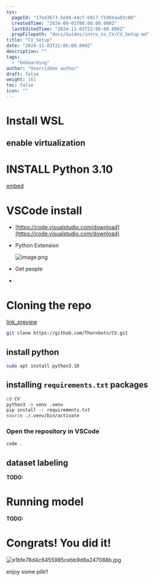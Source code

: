 ```yaml
---
sys:
  pageId: "17ed3673-5e94-44cf-b817-f54bbaa03c06"
  createdTime: "2024-09-01T00:08:00.000Z"
  lastEditedTime: "2024-11-03T22:06:00.000Z"
  propFilepath: "docs/Guides/intro_to_CV/CV_Setup.md"
title: "CV_Setup"
date: "2024-11-03T22:06:00.000Z"
description: ""
tags:
  - "Onboarding"
author: "Overridden author"
draft: false
weight: 161
toc: false
icon: ""
---
```


# Install WSL

## enable virtualization

# INSTALL Python 3.10

[embed](https://www.rose-hulman.edu/class/csse/csse132/2425a/labs/prelab1-wsl2.html)

# VSCode install

- [https://code.visualstudio.com/download](https://code.visualstudio.com/download)
- Python Extension

	![image.png](https://prod-files-secure.s3.us-west-2.amazonaws.com/d518164a-d88e-44d1-a4ee-3adb3bd8bce0/d82b6650-a5e4-4d3c-b8c9-93d817dae00e/image.png?X-Amz-Algorithm=AWS4-HMAC-SHA256&X-Amz-Content-Sha256=UNSIGNED-PAYLOAD&X-Amz-Credential=ASIAZI2LB466ZMWCMKOH%2F20250623%2Fus-west-2%2Fs3%2Faws4_request&X-Amz-Date=20250623T170912Z&X-Amz-Expires=3600&X-Amz-Security-Token=IQoJb3JpZ2luX2VjECEaCXVzLXdlc3QtMiJHMEUCIBqeCg%2BaqJTf1staWyguuAvx8beOLq7QxRb1px6OD5P3AiEAmPa67DUw6gac2HoM7NMZ%2Ba0ykwfCSd60%2BLQbW9LvP2Yq%2FwMIGhAAGgw2Mzc0MjMxODM4MDUiDEUnbKkjVZ1gvysKwCrcA%2B6Zx71rOn7xzyRVBcgBVCVTfmE7rQv%2BrVVe7pduXyPOU29iexl8Cjby0XfYLUkq4Nre4jSjb4CsVX4UwCkCKxN773jqJEpwW7T5CADAkQ37pB2ofts84dyDAjG0jElmJyMgKbxIWngmIA8DFsOvtM%2Bsx3s4P5Z13QUC%2F87K8SjBvjxUlsn4FbTN8A4V3bS34Eo9ggeKIb8dkIKTmXRaDlj2vzSOxF%2FKCfWxSp%2FlHtMYHjhHPt81SewBheUK%2FYdVsPv38y1msxA3tmj5hcFmVaIjZmou5JBaIgbAsZTb9EqYEri%2BT%2BllUvZryJyBXM0PEDmA%2FIkvgaApV3IVD%2FIh8%2FW98PpU6%2F0tNDovElRGnpxERmzv%2F0RAw%2Fo3iuYRZwT6Z2miUPv2u%2B%2BqXQsiJixNDAXjHlUCHnYKDZNvas%2BxnBWuiiO%2By%2FMpVFRHhS40Wr2Ix0CRHpF%2F3Z8zi%2BxFRf0nbzOIjQldc4ogIJkH3qKAofbL92oYgcEp1vdkyBe58YlRYR4zHsyPczr1wHdvjeUSYGSYvXqv0mqUKQ8aNU2xYXeZJcYk2L%2B3P8Ug0vHm91Tdwgp%2BXsKZL6ncmmMaEI0jF2O3SSXh%2FrfQhMv7bUKdb1jgOld5H%2FwDCYaooGe5MIaI5sIGOqUBHolHITrgBs1KZskDfo0qSCsZkGTxN2BLDnGn46uE9fJL8WZVhjdwxD7Q6ilVX7i%2BaK%2FDMCQ401rTjeJ8skZKuKW%2FaMkmJJVV76h8u57FVxidXuM1FbmR6R3Riaa1heBUg%2F%2BIbqUz2Sb6eF1l12bQfUILh2M4uCQ2qLks5OupP2tuGKgf40n%2FPeNOMNXA8mwkgJG2bRKGbFoVbHngsI3Sz03cY14X&X-Amz-Signature=78f7d15a89bc0c4aeebdbceb1a36c5375883af806d59862d9f789e430341f415&X-Amz-SignedHeaders=host&x-amz-checksum-mode=ENABLED&x-id=GetObject)
- Get people
- 

# Cloning the repo

[link_preview](https://github.com/Thornbots/CV/)

```bash
git clone https://github.com/Thornbots/CV.git
```

## install python

```bash
sudo apt install python3.10
```

## installing `requirements.txt` packages

```bash
cd CV
python3 -m venv .venv
pip install -r requirements.txt
source ./.venv/bin/activate
```

### Open the repository in VSCode

```bash
code .
```

## dataset labeling  

**TODO:**

# Running model

**TODO:**

# Congrats! You did it!

![e1bfe78d4c6455985cebb9d6a247088b.jpg](https://prod-files-secure.s3.us-west-2.amazonaws.com/d518164a-d88e-44d1-a4ee-3adb3bd8bce0/7d1ce04e-65d6-40c8-814d-754280e9515a/e1bfe78d4c6455985cebb9d6a247088b.jpg?X-Amz-Algorithm=AWS4-HMAC-SHA256&X-Amz-Content-Sha256=UNSIGNED-PAYLOAD&X-Amz-Credential=ASIAZI2LB4664P5AMDSM%2F20250623%2Fus-west-2%2Fs3%2Faws4_request&X-Amz-Date=20250623T170911Z&X-Amz-Expires=3600&X-Amz-Security-Token=IQoJb3JpZ2luX2VjECEaCXVzLXdlc3QtMiJGMEQCIE6emS3FC1Zzv6SlnArH4EgVz%2BjUMi0WQ4r4VPjPWj4LAiA3UDPIxS%2FXIhk4jCGjPKtfv6Tky8kJS5oU%2BRHmaouAXyr%2FAwgaEAAaDDYzNzQyMzE4MzgwNSIMdnsWvHPvSZRiJdkHKtwDrbR0Sgw%2Byv7miQ%2BF5boJohAWwas9YmHMGfqZYme7xtWGxnse40jcqZ7dpLtxKs6%2BT%2FnZ69S4ZZjmeXBhF%2FT%2FUgJxSVhIppIF8hQkbg8FCn3wOk90%2FsPZlyupI3nYkfz4NzO9tpODQ6VDDlJ1RrCp9YXCtvocOWMOk%2BfTR1kvIeyyuvx6%2BGmH0NuuMfwY%2FSXcRPYRoShOb4VtLP6TsnTLKorlyR%2FSKo8qN%2FVwTOkIEPsrOGfnRD4A8LJ7BqEqE1TCJ9Vig6LoJXWtEv6iHXW9CuUdhqU%2F9NKo2CeoFRm1RoemjM3Eg5JNFa%2FddOEfHmJdBZvEXHMjdhZDLIW8VLofZmEBOu9NrQNZzkxaZdGll3El1I2ei2PR80kJOzYY2YJNzVaXOW8WdO4E81y%2FpgB6d0nbo%2F%2FLVi%2FSGd4lILCGivBIsQa00DMW5Q1Jae0BGlEgE0SSm3wGS9k7a0Z69r9lHCS1yNG%2BgWXDx4stvwV1M%2FgK4yZVWgAN4Z8%2BRMgjFCfTrBmdpZLMTBU9%2FAvJLcGXOFlMfJAQ9qg5y1u4AmU5vE1eV4gej4wHrR2qUpsz2vKK9e%2FOL%2F0ZY5e2uRvd%2B1FEJZEgr9tk9HEIkOHF3bWRtTPjLzYIBo%2ByZV3Ksjgw0IfmwgY6pgGbnUp5QN12iloJdHnpAJoy716zFIH0wKhr%2FM784T%2BYdARoyV8xnfbHtxigGKl3Y5DEYM8r8OE8TJ2qRklBZ%2Bpo1AWc0nMnbtX54uH2D0ieZ86lMCA7fu%2BPkHw9J33j8FCRiQkZCJrZKEnIMX3h7e%2F%2F2UK%2BtJdSROwTdX8w%2Ff65euRRJfnLyNYxYsQt0iCF%2BtvOwB3fhzE2KiJnIKL5ucshJOWd5BJv&X-Amz-Signature=8161f962c10a7c4dd2df38256f88bc6105161e216307f8beda37bdece82a0567&X-Amz-SignedHeaders=host&x-amz-checksum-mode=ENABLED&x-id=GetObject)

enjoy some pilk!!
